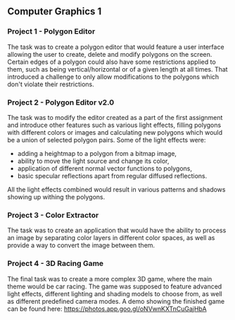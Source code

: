 ## Computer Graphics 1

### Project 1 - Polygon Editor

The task was to create a polygon editor that would feature a user interface allowing the user to create, delete and modify polygons on the screen. Certain edges of a polygon could also have some restrictions applied to them, such as being vertical/horizontal or of a given length at all times. That introduced a challenge to only allow modifications to the polygons which don't violate their restrictions.

### Project 2 - Polygon Editor v2.0

The task was to modify the editor created as a part of the first assignment and introduce other features such as various light effects, filling polygons with different colors or images and calculating new polygons which would be a union of selected polygon pairs. Some of the light effects were:
* adding a heightmap to a polygon from a bitmap image,
* ability to move the light source and change its color,
* application of different normal vector functions to polygons,
* basic specular reflections apart from regular diffused reflections.

All the light effects combined would result in various patterns and shadows showing up withing the polygons.

### Project 3 - Color Extractor

The task was to create an application that would have the ability to process an image by separating color layers in different color spaces, as well as provide a way to convert the image between them.

### Project 4 - 3D Racing Game

The final task was to create a more complex 3D game, where the main theme would be car racing. The game was supposed to feature advanced light effects, different lighting and shading models to choose from, as well as different predefined camera modes. A demo showing the finished game can be found here: https://photos.app.goo.gl/oNVwnKXTnCuGajHbA
